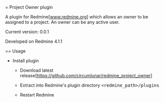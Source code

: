 = Project Owner plugin

A plugin for Redmine[www.redmine.org] which allows an owner to be assigned to a project.
An owner can be any active user.

Current version: 0.0.1

Developed on Redmine 4.1.1

== Usage

* Install plugin

  * Download latest release[https://github.com/circumlunar/redmine_project_owner]

  * Extract into Redmine's plugin directory <tt><redmine_path>/plugins</tt>

  * Restart Redmine
